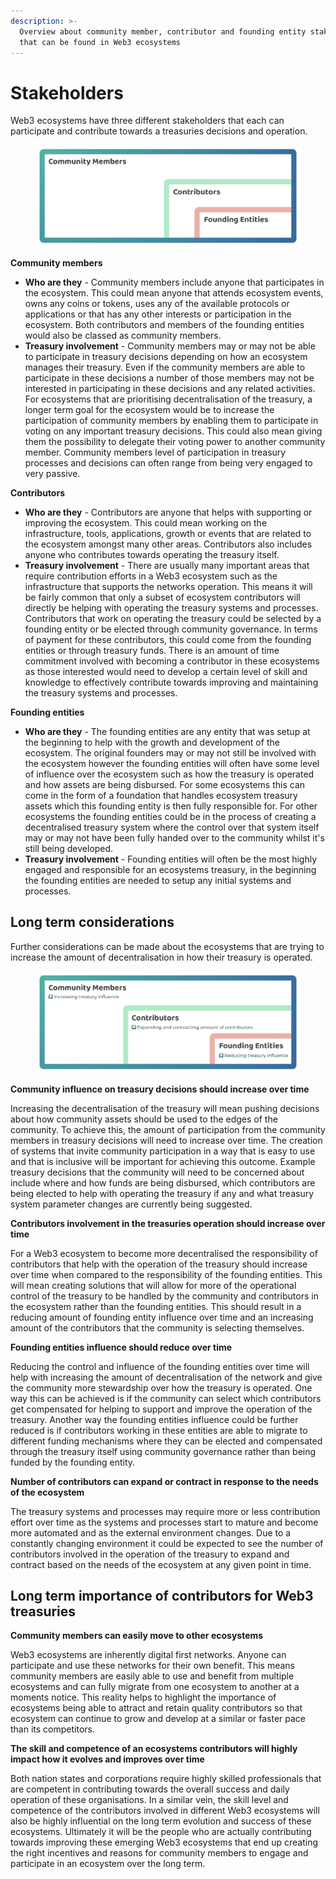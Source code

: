```yaml
---
description: >-
  Overview about community member, contributor and founding entity stakeholders
  that can be found in Web3 ecosystems
---
```


# Stakeholders

Web3 ecosystems have three different stakeholders that each can participate and contribute towards a treasuries decisions and operation.

<figure><img src="../.gitbook/assets/treasury-stakeholders.jpg" alt=""><figcaption></figcaption></figure>

**Community members**

* **Who are they** - Community members include anyone that participates in the ecosystem. This could mean anyone that attends ecosystem events, owns any coins or tokens, uses any of the available protocols or applications or that has any other interests or participation in the ecosystem. Both contributors and members of the founding entities would also be classed as community members.
* **Treasury involvement** - Community members may or may not be able to participate in treasury decisions depending on how an ecosystem manages their treasury. Even if the community members are able to participate in these decisions a number of those members may not be interested in participating in these decisions and any related activities. For ecosystems that are prioritising decentralisation of the treasury, a longer term goal for the ecosystem would be to increase the participation of community members by enabling them to participate in voting on any important treasury decisions. This could also mean giving them the possibility to delegate their voting power to another community member. Community members level of participation in treasury processes and decisions can often range from being very engaged to very passive.



**Contributors**

* **Who are they** - Contributors are anyone that helps with supporting or improving the ecosystem. This could mean working on the infrastructure, tools, applications, growth or events that are related to the ecosystem amongst many other areas. Contributors also includes anyone who contributes towards operating the treasury itself.
* **Treasury involvement** - There are usually many important areas that require contribution efforts in a Web3 ecosystem such as the infrastructure that supports the networks operation. This means it will be fairly common that only a subset of ecosystem contributors will directly be helping with operating the treasury systems and processes. Contributors that work on operating the treasury could be selected by a founding entity or be elected through community governance. In terms of payment for these contributors, this could come from the founding entities or through treasury funds. There is an amount of time commitment involved with becoming a contributor in these ecosystems as those interested would need to develop a certain level of skill and knowledge to effectively contribute towards improving and maintaining the treasury systems and processes.



**Founding entities**

* **Who are they** - The founding entities are any entity that was setup at the beginning to help with the growth and development of the ecosystem. The original founders may or may not still be involved with the ecosystem however the founding entities will often have some level of influence over the ecosystem such as how the treasury is operated and how assets are being disbursed. For some ecosystems this can come in the form of a foundation that handles ecosystem treasury assets which this founding entity is then fully responsible for. For other ecosystems the founding entities could be in the process of creating a decentralised treasury system where the control over that system itself may or may not have been fully handed over to the community whilst it's still being developed.
* **Treasury involvement** - Founding entities will often be the most highly engaged and responsible for an ecosystems treasury, in the beginning the founding entities are needed to setup any initial systems and processes.



## Long term considerations

Further considerations can be made about the ecosystems that are trying to increase the amount of decentralisation in how their treasury is operated.

<figure><img src="../.gitbook/assets/treasury-stakeholders-long-term.jpg" alt=""><figcaption></figcaption></figure>



**Community influence on treasury decisions should increase over time**

Increasing the decentralisation of the treasury will mean pushing decisions about how community assets should be used to the edges of the community. To achieve this, the amount of participation from the community members in treasury decisions will need to increase over time. The creation of systems that invite community participation in a way that is easy to use and that is inclusive will be important for achieving this outcome. Example treasury decisions that the community will need to be concerned about include where and how funds are being disbursed, which contributors are being elected to help with operating the treasury if any and what treasury system parameter changes are currently being suggested.



**Contributors involvement in the treasuries operation should increase over time**

For a Web3 ecosystem to become more decentralised the responsibility of contributors that help with the operation of the treasury should increase over time when compared to the responsibility of the founding entities. This will mean creating solutions that will allow for more of the operational control of the treasury to be handled by the community and contributors in the ecosystem rather than the founding entities. This should result in a reducing amount of founding entity influence over time and an increasing amount of the contributors that the community is selecting themselves.



**Founding entities influence should reduce over time**

Reducing the control and influence of the founding entities over time will help with increasing the amount of decentralisation of the network and give the community more stewardship over how the treasury is operated. One way this can be achieved is if the community can select which contributors get compensated for helping to support and improve the operation of the treasury. Another way the founding entities influence could be further reduced is if contributors working in these entities are able to migrate to different funding mechanisms where they can be elected and compensated through the treasury itself using community governance rather than being funded by the founding entity.



**Number of contributors can expand or contract in response to the needs of the ecosystem**

The treasury systems and processes may require more or less contribution effort over time as the systems and processes start to mature and become more automated and as the external environment changes. Due to a constantly changing environment it could be expected to see the number of contributors involved in the operation of the treasury to expand and contract based on the needs of the ecosystem at any given point in time.



## Long term importance of contributors for Web3 treasuries



**Community members can easily move to other ecosystems**

Web3 ecosystems are inherently digital first networks. Anyone can participate and use these networks for their own benefit. This means community members are easily able to use and benefit from multiple ecosystems and can fully migrate from one ecosystem to another at a moments notice. This reality helps to highlight the importance of ecosystems being able to attract and retain quality contributors so that ecosystem can continue to grow and develop at a similar or faster pace than its competitors.



**The skill and competence of an ecosystems contributors will highly impact how it evolves and improves over time**

Both nation states and corporations require highly skilled professionals that are competent in contributing towards the overall success and daily operation of these organisations. In a similar vein, the skill level and competence of the contributors involved in different Web3 ecosystems will also be highly influential on the long term evolution and success of these ecosystems. Ultimately it will be the people who are actually contributing towards improving these emerging Web3 ecosystems that end up creating the right incentives and reasons for community members to engage and participate in an ecosystem over the long term.
